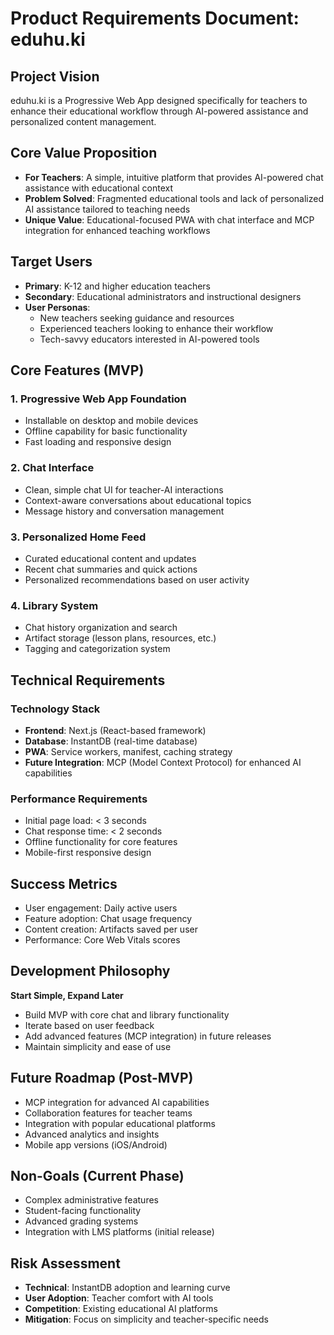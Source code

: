 # Product Requirements Document: eduhu.ki

## Project Vision
eduhu.ki is a Progressive Web App designed specifically for teachers to enhance their educational workflow through AI-powered assistance and personalized content management.

## Core Value Proposition
- **For Teachers**: A simple, intuitive platform that provides AI-powered chat assistance with educational context
- **Problem Solved**: Fragmented educational tools and lack of personalized AI assistance tailored to teaching needs
- **Unique Value**: Educational-focused PWA with chat interface and MCP integration for enhanced teaching workflows

## Target Users
- **Primary**: K-12 and higher education teachers
- **Secondary**: Educational administrators and instructional designers
- **User Personas**:
  - New teachers seeking guidance and resources
  - Experienced teachers looking to enhance their workflow
  - Tech-savvy educators interested in AI-powered tools

## Core Features (MVP)

### 1. Progressive Web App Foundation
- Installable on desktop and mobile devices
- Offline capability for basic functionality
- Fast loading and responsive design

### 2. Chat Interface
- Clean, simple chat UI for teacher-AI interactions
- Context-aware conversations about educational topics
- Message history and conversation management

### 3. Personalized Home Feed
- Curated educational content and updates
- Recent chat summaries and quick actions
- Personalized recommendations based on user activity

### 4. Library System
- Chat history organization and search
- Artifact storage (lesson plans, resources, etc.)
- Tagging and categorization system

## Technical Requirements

### Technology Stack
- **Frontend**: Next.js (React-based framework)
- **Database**: InstantDB (real-time database)
- **PWA**: Service workers, manifest, caching strategy
- **Future Integration**: MCP (Model Context Protocol) for enhanced AI capabilities

### Performance Requirements
- Initial page load: < 3 seconds
- Chat response time: < 2 seconds
- Offline functionality for core features
- Mobile-first responsive design

## Success Metrics
- User engagement: Daily active users
- Feature adoption: Chat usage frequency
- Content creation: Artifacts saved per user
- Performance: Core Web Vitals scores

## Development Philosophy
**Start Simple, Expand Later**
- Build MVP with core chat and library functionality
- Iterate based on user feedback
- Add advanced features (MCP integration) in future releases
- Maintain simplicity and ease of use

## Future Roadmap (Post-MVP)
- MCP integration for advanced AI capabilities
- Collaboration features for teacher teams
- Integration with popular educational platforms
- Advanced analytics and insights
- Mobile app versions (iOS/Android)

## Non-Goals (Current Phase)
- Complex administrative features
- Student-facing functionality
- Advanced grading systems
- Integration with LMS platforms (initial release)

## Risk Assessment
- **Technical**: InstantDB adoption and learning curve
- **User Adoption**: Teacher comfort with AI tools
- **Competition**: Existing educational AI platforms
- **Mitigation**: Focus on simplicity and teacher-specific needs